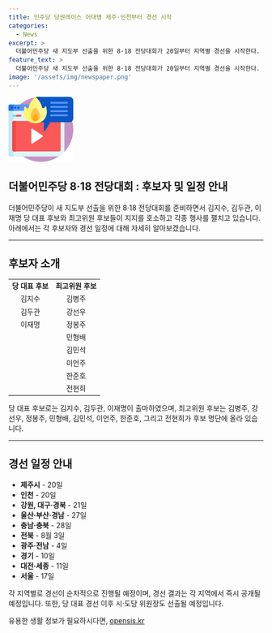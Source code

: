 ```yaml
---
title: 민주당 당권레이스 어대명 제주·인천부터 경선 시작
categories:
  - News
excerpt: >
  더불어민주당 새 지도부 선출을 위한 8·18 전당대회가 20일부터 지역별 경선을 시작한다. 전당대회를 앞두고 각 후보는 합동연설회를 열어 권리당원에게 지지를 호소하며 경선 일정이 제주, 인천을 시작으로 전국 각지에서 진행된다. 후보들은 각 지역에서 정견 발표 후 권리당원 투표와 개표가 이뤄져 바로 득표율이 공개될 예정이다. 전체적으로 이재명 후보의 승리가 예상되지만, 나머지 후보들의 득표율 또한 관심을 모으고 있다. 지역별 당 대표와 최고위원 경선 이후에는 시·도당 위원장도 선출된다.
feature_text: >
  더불어민주당 새 지도부 선출을 위한 8·18 전당대회가 20일부터 지역별 경선을 시작한다. 전당대회를 앞두고 각 후보는 합동연설회를 열어 권리당원에게 지지를 호소하며 경선 일정이 제주, 인천을 시작으로 전국 각지에서 진행된다. 후보들은 각 지역에서 정견 발표 후 권리당원 투표와 개표가 이뤄져 바로 득표율이 공개될 예정이다. 전체적으로 이재명 후보의 승리가 예상되지만, 나머지 후보들의 득표율 또한 관심을 모으고 있다. 지역별 당 대표와 최고위원 경선 이후에는 시·도당 위원장도 선출된다.
image: '/assets/img/newspaper.png'
---
```


<p><img src="/assets/img/news.png" alt="rentncar 속보" /></p>

<h2>더불어민주당 8·18 전당대회 : 후보자 및 일정 안내</h2>

<p data-ke-size="size16">더불어민주당이 새 지도부 선출을 위한 8·18 전당대회를 준비하면서 김지수, 김두관, 이재명 당 대표 후보와 최고위원 후보들이 지지를 호소하고 각종 행사를 펼치고 있습니다. 아래에서는 각 후보자와 경선 일정에 대해 자세히 알아보겠습니다.</p>

<hr>

<h2 data-ke-size="size26">후보자 소개</h2>

<table>
  <tr>
    <td style="text-align: center; height: 17px;"><b>당 대표 후보</b></td>
    <td style="text-align: center; height: 17px;"><b>최고위원 후보</b></td>
  </tr>
  <tr>
    <td style="text-align: center; height: 17px;">김지수</td>
    <td style="text-align: center; height: 17px;">김병주</td>
  </tr>
  <tr>
    <td style="text-align: center; height: 17px;">김두관</td>
    <td style="text-align: center; height: 17px;">강선우</td>
  </tr>
  <tr>
    <td style="text-align: center; height: 17px;">이재명</td>
    <td style="text-align: center; height: 17px;">정봉주</td>
  </tr>
  <tr>
    <td style="text-align: center; height: 17px;"></td>
    <td style="text-align: center; height: 17px;">민형배</td>
  </tr>
  <tr>
    <td style="text-align: center; height: 17px;"></td>
    <td style="text-align: center; height: 17px;">김민석</td>
  </tr>
  <tr>
    <td style="text-align: center; height: 17px;"></td>
    <td style="text-align: center; height: 17px;">이언주</td>
  </tr>
  <tr>
    <td style="text-align: center; height: 17px;"></td>
    <td style="text-align: center; height: 17px;">한준호</td>
  </tr>
  <tr>
    <td style="text-align: center; height: 17px;"></td>
    <td style="text-align: center; height: 17px;">전현희</td>
  </tr>
</table>

<p data-ke-size="size16">당 대표 후보로는 김지수, 김두관, 이재명이 출마하였으며, 최고위원 후보는 김병주, 강선우, 정봉주, 민형배, 김민석, 이언주, 한준호, 그리고 전현희가 후보 명단에 올라 있습니다.</p>

<hr>

<h2 data-ke-size="size26">경선 일정 안내</h2>

<ul>
  <li><b>제주시</b> - 20일</li>
  <li><b>인천</b> - 20일</li>
  <li><b>강원, 대구·경북</b> - 21일</li>
  <li><b>울산·부산·경남</b> - 27일</li>
  <li><b>충남·충북</b> - 28일</li>
  <li><b>전북</b> - 8월 3일</li>
  <li><b>광주·전남</b> - 4일</li>
  <li><b>경기</b> - 10일</li>
  <li><b>대전·세종</b> - 11일</li>
  <li><b>서울</b> - 17일</li>
</ul>

<p data-ke-size="size16">각 지역별로 경선이 순차적으로 진행될 예정이며, 경선 결과는 각 지역에서 즉시 공개될 예정입니다. 또한, 당 대표 경선 이후 시·도당 위원장도 선출될 예정입니다.</p>
유용한 생활 정보가 필요하시다면, <a href="https://opensis.kr" rel="dofollow">opensis.kr</a>


